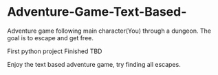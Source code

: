 # Adventure-Game-Text-Based-
Adventure game following main character(You) through a dungeon. The goal is to escape and get free.

First python project
Finished TBD

Enjoy the text based adventure game, try finding all escapes.
